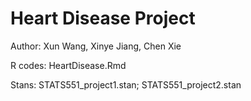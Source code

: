 # Heart Disease Project

Author: Xun Wang, Xinye Jiang, Chen Xie

R codes: HeartDisease.Rmd

Stans: STATS551_project1.stan; STATS551_project2.stan

